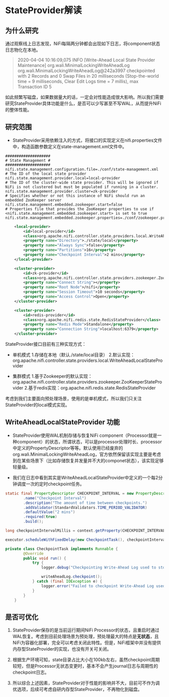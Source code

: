# StateProvider解读

## 为什么研究

通过观察线上日志发现，NiFi每隔两分钟都会出现如下日志，将component状态日志物化在本地。

> 2020-04-04 10:16:09,075 INFO [Write-Ahead Local State Provider Maintenance] org.wali.MinimalLockingWriteAheadLog org.wali.MinimalLockingWriteAheadLog@242a3997 checkpointed with 2 Records and 0 Swap Files in 20 milliseconds (Stop-the-world time = 9 milliseconds, Clear Edit Logs time = 7 millis), max Transaction ID 5

如此频繁写磁盘，如果数据量大的话，一定会对性能造成很大影响。所以我们需要研究StateProvider具体功能是什么，是否可以少写甚至不写WAL，从而提升NiFi的整体性能。

## 研究范围

- StateProvider采用依赖注入的方式，将接口的实现定义在nifi.properties文件中，构造函数参数定义在state-management.xml文件中。

``` properties
####################
# State Management #
####################
nifi.state.management.configuration.file=./conf/state-management.xml
# The ID of the local state provider
nifi.state.management.provider.local=local-provider
# The ID of the cluster-wide state provider. This will be ignored if NiFi is not clustered but must be populated if running in a cluster.
nifi.state.management.provider.cluster=zk-provider
# Specifies whether or not this instance of NiFi should run an embedded ZooKeeper server
nifi.state.management.embedded.zookeeper.start=false
# Properties file that provides the ZooKeeper properties to use if <nifi.state.management.embedded.zookeeper.start> is set to true
nifi.state.management.embedded.zookeeper.properties=./conf/zookeeper.properties
```

``` xml
    <local-provider>
        <id>local-provider</id>
        <class>org.apache.nifi.controller.state.providers.local.WriteAheadLocalStateProvider</class>
        <property name="Directory">./state/local</property>
        <property name="Always Sync">false</property>
        <property name="Partitions">16</property>
        <property name="Checkpoint Interval">2 mins</property>
    </local-provider>

    <cluster-provider>
        <id>zk-provider</id>
        <class>org.apache.nifi.controller.state.providers.zookeeper.ZooKeeperStateProvider</class>
        <property name="Connect String"></property>
        <property name="Root Node">/nifi</property>
        <property name="Session Timeout">10 seconds</property>
        <property name="Access Control">Open</property>
    </cluster-provider>

    <cluster-provider>
        <id>redis-provider</id>
        <class>org.apache.nifi.redis.state.RedisStateProvider</class>
        <property name="Redis Mode">Standalone</property>
        <property name="Connection String">localhost:6379</property>
    </cluster-provider>
```

StateProvider接口目前有三种实现方式：

- 单机模式
1.存储在本地（默认./state/local目录）
2.默认实现：org.apache.nifi.controller.state.providers.local.WriteAheadLocalStateProvider

- 集群模式
1.基于Zookeeper的默认实现：org.apache.nifi.controller.state.providers.zookeeper.ZooKeeperStateProvider
2.基于redis实现：org.apache.nifi.redis.state.RedisStateProvider

考虑到我们主要面向预处理场景，使用的是单机模式，所以我们只关注StateProvider的local模式实现。

## WriteAheadLocalStateProvider 功能

- StateProvider使用WAL机制存储与恢复NiFi component（Processor就是一种component）的状态，所谓状态，可以是processor处理时长、processor中定义的PropertyDescriptor等等。默认使用已经废弃的org.wali.MinimalLockingWriteAheadLog，官方依然保留该实现主要是考虑到在某些场景下（比如存储恢复并发量并不大的componet状态），该实现足够轻量级。

- 我们在日志中看到其实是WriteAheadLocalStateProvider中定义的一个每2分钟调度一次的定时checkpoint任务。

``` Java
static final PropertyDescriptor CHECKPOINT_INTERVAL = new PropertyDescriptor.Builder()
        .name("Checkpoint Interval")
        .description("The amount of time between checkpoints.")
        .addValidator(StandardValidators.TIME_PERIOD_VALIDATOR)
        .defaultValue("2 mins")
        .required(true)
        .build();

long checkpointIntervalMillis = context.getProperty(CHECKPOINT_INTERVAL).asTimePeriod(TimeUnit.MILLISECONDS);

executor.scheduleWithFixedDelay(new CheckpointTask(), checkpointIntervalMillis, checkpointIntervalMillis, TimeUnit.MILLISECONDS);

private class CheckpointTask implements Runnable {
        @Override
        public void run() {
            try {
                logger.debug("Checkpointing Write-Ahead Log used to store components' state");

                writeAheadLog.checkpoint();
            } catch (final IOException e) {
                logger.error("Failed to checkpoint Write-Ahead Log used to store components' state", e);
            }
        }
    }
```

## 是否可优化

1. StateProvider保存的是当前运行期间NiFi Processor的状态，且重启时通过WAL恢复。考虑到目前处理场景为预处理，预处理最大的特点是**无状态**，且NiFi为容器化部署，完全可以考虑关闭此特性。但是，NiFi框架中并没有提供内存型StateProvider的实现，也没有开关可关闭。

2. 根据生产环境可知，state目录占比大小在100kb左右，虽然checkpoint周期较短，但是Processor无状态变更时，基本不会产生journal日志与周期性的checkpoint日志。

3. 所以综合上述因素，StateProvider对于性能的影响并不大，目前可不作为调优选项，后续可考虑自研内存型StateProvider，不再物化到磁盘。
